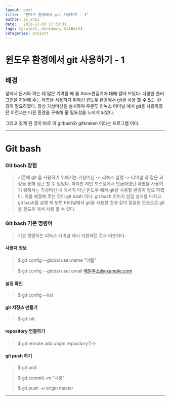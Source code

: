 ```yaml
---
layout: post
title:  "윈도우 환경에서 git 사용하기 - 1"
author: ss_choi
date:   2019-12-03 17:39:31
tags: [project, markdown, GitBash]
categories: project
---
```


# 윈도우 환경에서 git 사용하기 - 1

## 배경
앞에서 문서화 하는 데 많은 기여를 해 줄 Atom편집기에 대해 알아 보았다. 다양한 플러그인을 지원해 주는 아톰을 사용하기 위해선 윈도우 환경에서 git을 사용 할 수 있는 환경이 필요하였다. 항상 가상머신을 설치하여 우분투 리눅스 터미널 에서 git을 사용하였던 이전과는 다른 환경을 구축해 줄 필요성을 느끼게 되었다.

그리고 찾게 된 것이 바로 이 gitbash와 gitkraken 이라는 프로그램 이다.

--------------------------------------------

# Git bash
### Git bash 장점
> 기존에 git 을 사용하기 위해서는 가상머신 -> 리눅스 실행 -> 터미널 과 같은 과정을 통해 접근 할 수 있었다. 하지만 저번 포스팅에서 언급하였던 아톰을 사용하기 위해서는 가상머신 내 에서가 아닌 윈도우 에서 git을 사용할 환경이 필요 하였다. 이를 해결해 주는 것이 git bash 이다.
git bash 이미지 삽입
> 설치를 마치고 git bash를 실행 해 보면 터미널에서 git을 사용한 것과 같이 동일한 모습으로 git을 윈도우 에서 사용 할 수 있다.

### Git bash 기본 명령어
> 기본 명령어는 리눅스 터미널 에서 지원하던 것과 비슷하다.

#### 사용자 정보
>$ git config --global user.name "이름"
>
>$ git config --global user.email 메일주소@example.com

#### 설정 확인
>$ git config --list
#### git 저장소 만들기
>$ git init
#### repository 연결하기
>$ git remote add origin repository주소
#### git push 하기
>$ git add .
>
>$ git commit -m "내용"
>
>$ git push -u origin master

-----------------------
